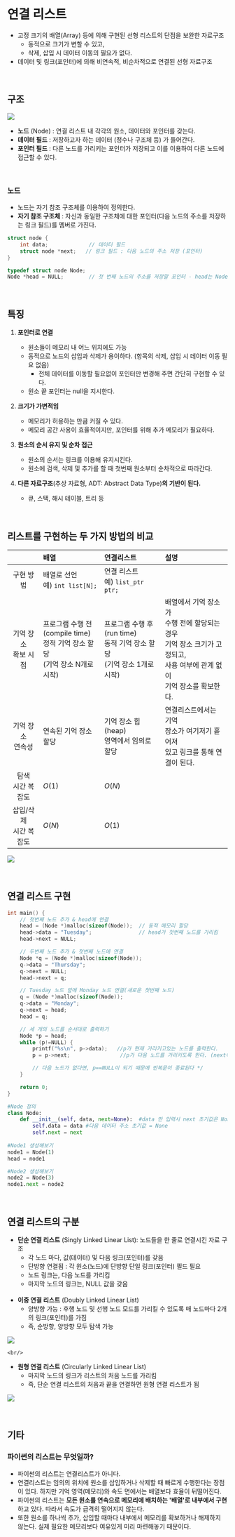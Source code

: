 # 연결 리스트

- 고정 크기의 배열(Array) 등에 의해 구현된 선형 리스트의 단점을 보완한 자료구조
  - 동적으로 크기가 변할 수 있고,
  - 삭제, 삽입 시 데이터 이동의 필요가 없다. 
- 데이터 및 링크(포인터)에 의해 비연속적, 비순차적으로 연결된 선형 자료구조

<br/>

## 구조
![](https://i.imgur.com/EfGdY8y.png)


- **노드** (Node) : 연결 리스트 내 각각의 원소, 데이터와 포인터를 갖는다.
- **데이터 필드** : 저장하고자 하는 데이터 (정수나 구조체 등) 가 들어간다.
- **포인터 필드** : 다른 노드를 가리키는 포인터가 저장되고 이를 이용하여 다른 노드에 접근할 수 있다.
 
<br/>


### 노드
- 노드는 자기 참조 구조체를 이용하여 정의한다.
- **자기 참조 구조체** : 자신과 동일한 구조체에 대한 포인터(다음 노드의 주소를 저장하는 링크 필드)를 멤버로 가진다.

```c
struct node {
    int data;             // 데이터 필드
    struct node *next;   // 링크 필드 : 다음 노드의 주소 저장 (포인터)
}

typedef struct node Node;
Node *head = NULL;        // 첫 번째 노드의 주소를 저장할 포인터 - head는 Node 타입의 포인터이다.
```

<br/>

## 특징
1. **포인터로 연결**
   - 원소들이 메모리 내 어느 위치에도 가능
   - 동적으로 노드의 삽입과 삭제가 용이하다. (항목의 삭제, 삽입 시 데이터 이동 필요 없음)
       - 전체 데이터를 이동할 필요없이 포인터만 변경해 주면 간단히 구현할 수 있다.
   - 원소 끝 포인터는 null을 지시한다.


2. **크기가 가변적임**
   - 메모리가 허용하는 만큼 커질 수 있다.
   - 메모리 공간 사용이 효율적이지만, 포인터를 위해 추가 메모리가 필요하다.


3. **원소의 순서 유지 및 순차 접근**
   - 원소의 순서는 링크를 이용해 유지시킨다.
   - 원소에 검색, 삭제 및 추가를 할 때 첫번째 원소부터 순차적으로 따라간다.


4. **다른 자료구조**(추상 자료형, ADT: Abstract Data Type)**의 기반이 된다.**
   - 큐, 스택, 해시 테이블, 트리 등

<br/>


## 리스트를 구현하는 두 가지 방법의 비교
|　| 배열 | 연결리스트 | 설명 | 
|:--:|:--|:--|:--|
|구현 방법| 배열로 선언 <br/> 예) `int list[N];` | 연결 리스트 <br/> 예) `list_ptr ptr;`| 
|기억 장소 <br/> 확보 시점 | 프로그램 수행 전 <br/> (compile time) <br/> 정적 기억 장소 할당 <br/> (기억 장소 N개로 시작) | 프로그램 수행 후 <br/> (run time) <br/> 동적 기억 장소 할당 <br/> (기억 장소 1개로 시작) | 배열에서 기억 장소가 <br/> 수행 전에 할당되는 경우  <br/>기억 장소 크기가 고정되고, <br/> 사용 여부에 관계 없이 <br/> 기억 장소를 확보한다.|
| 기억 장소 <br/> 연속성 | 연속된 기억 장소 할당 | 기억 장소 힙(heap) <br/> 영역에서 임의로 할당 | 연결리스트에서는 기억 <br/> 장소가 여기저기 흩어져  <br/> 있고 링크를 통해 연결이 된다. |
| 탐색 <br/> 시간 복잡도 | $O(1)$ | $O(N)$ |
| 삽입/삭제 <br/> 시간 복잡도 |$O(N)$|$O(1)$|

![](https://i.imgur.com/R936g4X.png)

<br/>

## 연결 리스트 구현

```c
int main() {
	// 첫번째 노드 추가 & head에 연결
	head = (Node *)malloc(sizeof(Node));  // 동적 메모리 할당
	head->data = "Tuesday";               // head가 첫번째 노드를 가리킴
	head->next = NULL;

	// 두번째 노드 추가 & 첫번째 노드에 연결
	Node *q = (Node *)malloc(sizeof(Node));
	q->data = "Thursday";
	q->next = NULL;
	head->next = q;

	// Tuesday 노드 앞에 Monday 노드 연결(새로운 첫번째 노드)	
	q = (Node *)malloc(sizeof(Node));
	q->data = "Monday";
	q->next = head;
	head = q;

	// 세 개의 노드를 순서대로 출력하기
	Node *p = head;
	while (p!=NULL) {
		printf("%s\n", p->data);   //p가 현재 가리키고있는 노드를 출력한다. 
		p = p->next;                //p가 다음 노드를 가리키도록 한다. (next에는 다음 노드의 주소가 담겨있음)

		// 다음 노드가 없다면, p==NULL이 되기 때문에 반복문이 종료된다 */
	}

	return 0;
}
```

```python
#Node 정의
class Node:
    def __init__(self, data, next=None):  #data 만 입력시 next 초기값은 None이다.
        self.data = data #다음 데이터 주소 초기값 = None
        self.next = next
        
#Node1 생성해보기
node1 = Node(1)
head = node1

#Node2 생성해보기
node2 = Node(3)
node1.next = node2

```
<br/>



## 연결 리스트의 구분
- **단순 연결 리스트** (Singly Linked Linear List): 노드들을 한 줄로 연결시킨 자료 구조
    - 각 노드 마다, 값(데이터) 및 다음 링크(포인터)를 갖음
    - 단방향 연결됨 : 각 원소(노드)에 단방향 단일 링크(포인터) 필드 필요
    - 노드 링크는, 다음 노드를 가리킴
    - 마지막 노드의 링크는, NULL 값을 갖음
    <br/>
- **이중 연결 리스트** (Doubly Linked Linear List)
    -  양방향 가능 : 후행 노드 및 선행 노드 모드를 가리킬 수 있도록 매 노드마다 2개의 링크(포인터)를 가짐
    -  즉, 순방향, 양방향 모두 탐색 가능


![](https://i.imgur.com/CmcMS0I.png)

    <br/>
- **원형 연결 리스트** (Circularly Linked Linear List) 
    - 마지막 노드의 링크가 리스트의 처음 노드를 가리킴
    - 즉, 단순 연결 리스트의 처음과 끝을 연결하면 원형 연결 리스트가 됨


![](https://i.imgur.com/Kusi74r.png)

<br/>

## 기타
### 파이썬의 리스트는 무엇일까?
- 파이썬의 리스트는 연결리스트가 아니다.
- 연결리스트는 임의의 위치에 원소를 삽입하거나 삭제할 때 빠르게 수행한다는 장점이 있다. 하지만 기억 영역(메모리)와 속도 면에서는 배열보다 효율이 뒤떨어진다.
- 파이썬의 리스트는 **모든 원소를 연속으로 메모리에 배치하는 '배열'로 내부에서 구현**하고 있다. 따라서 속도가 급격히 떨어지지 않는다.
- 또한 원소를 하나씩 추가, 삽입할 때마다 내부에서 메모리를 확보하거나 해제하지 않는다. 실제 필요한 메모리보다 여유있게 미리 마련해놓기 때문이다.

